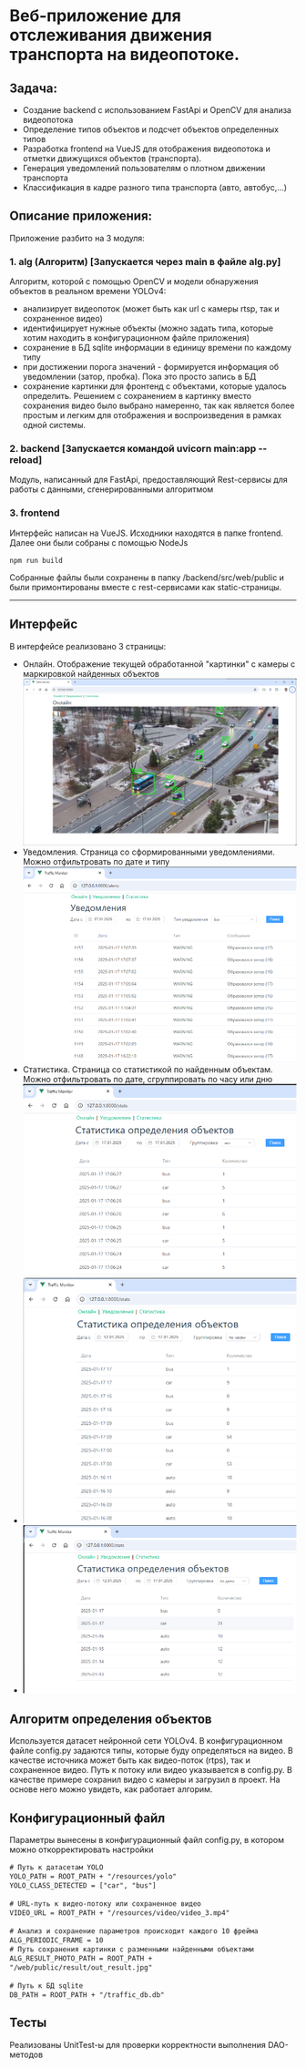 # Веб-приложение для отслеживания движения транспорта на видеопотоке.

## Задача:
- Создание backend с использованием FastApi и OpenCV для анализа видеопотока
- Определение типов объектов и подсчет объектов определенных типов
- Разработка frontend на VueJS для отображения видеопотока и отметки движущихся объектов (транспорта).
- Генерация уведомлений пользователям о плотном движении транспорта
- Классификация в кадре разного типа транспорта (авто, автобус,...)

## Описание приложения:
Приложение разбито на 3 модуля:
### 1. alg (Алгоритм) [Запускается через main в файле alg.py]
Алгоритм, которой с помощью OpenCV и модели обнаружения объектов в реальном времени YOLOv4:
- анализирует видеопоток (может быть как url с камеры rtsp, так и сохраненное видео)
- идентифицирует нужные объекты (можно задать типа, которые хотим находить в конфигурационном файле приложения)
- сохранение в БД sqlite информации в единицу времени по каждому типу
- при достижении порога значений - формируется информация об уведомлении (затор, пробка). Пока это просто запись в БД
- сохранение картинки для фронтенд с объектами, которые удалось определить. Решением с сохранением в картинку вместо сохранения видео было выбрано намеренно, так как является более простым и легким для отображения и воспроизведения в рамках одной системы.

### 2. backend [Запускается командой uvicorn main:app --reload]
Модуль, написанный для FastApi, предоставляющий Rest-сервисы для работы с данными, сгенерированными алгоритмом

### 3. frontend
Интерфейс написан на VueJS. Исходники находятся в папке frontend. Далее они были собраны с помощью NodeJs
```
npm run build
```
Собранные файлы были сохранены в папку /backend/src/web/public и были примонтированы вместе с rest-сервисами как static-страницы.

***

## Интерфейс
В интерфейсе реализовано 3 страницы:
- Онлайн. Отображение текущей обработанной "картинки" с камеры с маркировкой найденных объектов
  ![Страница Online](/doc/online.png)
- Уведомления. Страница со сформированными уведомлениями. Можно отфильтровать по дате и типу
  ![Страница уведомлений](/doc/alert.png)
- Статистика. Страница со статистикой по найденным объектам. Можно отфильтровать по дате, сгруппировать по часу или дню
    ![Страница статистики](/doc/stat1.png)
- ![Страница статистики. Группировка по часу](/doc/stat3.png)
- ![Страница статистики. Группировка по дню](/doc/stat2.png)


## Алгоритм определения объектов
Используется датасет нейронной сети YOLOv4. В конфигурационном файле config.py задаются типы, которые буду определяться на видео.
В качестве источника может быть как видео-поток (rtps), так и сохраненное видео. Путь к потоку или видео указывается в config.py. В качестве примере сохранил видео с камеры и загрузил в проект. На основе него можно увидеть, как работает алгорим.

## Конфигурационный файл
Параметры вынесены в конфигурационный файл config.py, в котором можно откорректировать настройки
```
# Путь к датасетам YOLO
YOLO_PATH = ROOT_PATH + "/resources/yolo"
YOLO_CLASS_DETECTED = ["car", "bus"]

# URL-путь к видео-потоку или сохраненное видео
VIDEO_URL = ROOT_PATH + "/resources/video/video_3.mp4"

# Анализ и сохранение параметров происходит каждого 10 фрейма
ALG_PERIODIC_FRAME = 10
# Путь сохранения картинки с разменными найденными объектами
ALG_RESULT_PHOTO_PATH = ROOT_PATH + "/web/public/result/out_result.jpg"

# Путь к БД sqlite
DB_PATH = ROOT_PATH + "/traffic_db.db"
```

## Тесты
Реализованы UnitTest-ы для проверки корректности выполнения DAO-методов